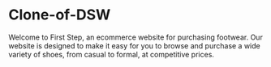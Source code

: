 # Clone-of-DSW
Welcome to First Step, an ecommerce website for purchasing footwear. Our website is designed to make it easy for you to browse and purchase a wide variety of shoes, from casual to formal, at competitive prices.

